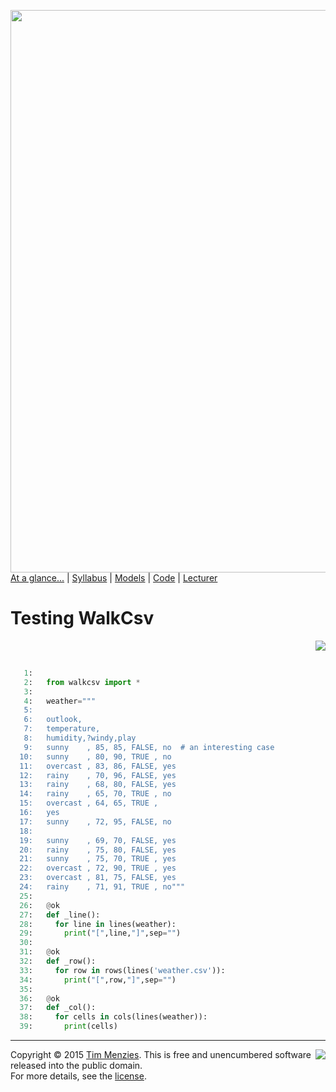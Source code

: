 [<img width=900 src="https://raw.githubusercontent.com/txt/mase/master/img/banner1.png">](https://github.com/txt/mase/blob/master/README.md)   
[At a glance...](https://github.com/txt/mase/blob/master/OVERVIEW.md) |
[Syllabus](https://github.com/txt/mase/blob/master/SYLLABUS.md) |
[Models](https://github.com/txt/mase/blob/master/MODELS.md) |
[Code](https://github.com/txt/mase/tree/master/src) |
[Lecturer](http://menzies.us) 



# Testing WalkCsv

<a href="walkcsvok.py#L11-L49"><img align=right src="http://www.hungarianreference.com/i/arrow_out.gif"></a><br clear=all>
```python

   1:   
   2:   from walkcsv import *
   3:   
   4:   weather="""
   5:   
   6:   outlook,
   7:   temperature,
   8:   humidity,?windy,play
   9:   sunny    , 85, 85, FALSE, no  # an interesting case
  10:   sunny    , 80, 90, TRUE , no
  11:   overcast , 83, 86, FALSE, yes
  12:   rainy    , 70, 96, FALSE, yes
  13:   rainy    , 68, 80, FALSE, yes
  14:   rainy    , 65, 70, TRUE , no
  15:   overcast , 64, 65, TRUE , 
  16:   yes
  17:   sunny    , 72, 95, FALSE, no
  18:   
  19:   sunny    , 69, 70, FALSE, yes
  20:   rainy    , 75, 80, FALSE, yes
  21:   sunny    , 75, 70, TRUE , yes
  22:   overcast , 72, 90, TRUE , yes
  23:   overcast , 81, 75, FALSE, yes
  24:   rainy    , 71, 91, TRUE , no"""
  25:   
  26:   @ok
  27:   def _line():
  28:     for line in lines(weather):
  29:       print("[",line,"]",sep="")
  30:   
  31:   @ok
  32:   def _row():
  33:     for row in rows(lines('weather.csv')):
  34:       print("[",row,"]",sep="")
  35:   
  36:   @ok
  37:   def _col():
  38:     for cells in cols(lines(weather)):
  39:       print(cells)
```


_________

<img align=right src="https://raw.githubusercontent.com/txt/mase/master/img/pd-icon.png">Copyright © 2015 [Tim Menzies](http://menzies.us).
This is free and unencumbered software released into the public domain.   
For more details, see the [license](https://github.com/txt/mase/blob/master/LICENSE.md).

